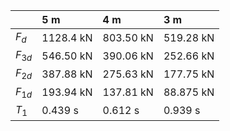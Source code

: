 |          | $5$ m       | $4$ m       | $3$ m       |
|:---------|:------------|:------------|:------------|
| $F_d$    | $1128.4$ kN | $803.50$ kN | $519.28$ kN |
| $F_{3d}$ | $546.50$ kN | $390.06$ kN | $252.66$ kN |
| $F_{2d}$ | $387.88$ kN | $275.63$ kN | $177.75$ kN |
| $F_{1d}$ | $193.94$ kN | $137.81$ kN | $88.875$ kN |
| $T_1$    | $0.439$ s   | $0.612$ s   | $0.939$ s   |